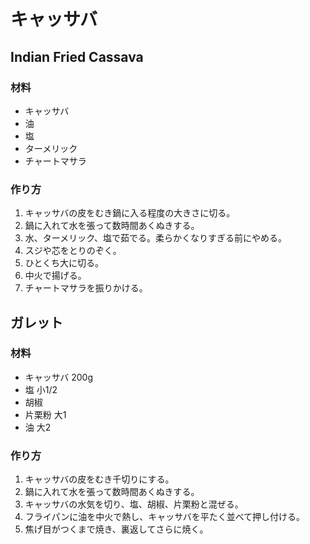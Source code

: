 # キャッサバ

## Indian Fried Cassava

### 材料

- キャッサバ
- 油
- 塩
- ターメリック
- チャートマサラ

### 作り方

1. キャッサバの皮をむき鍋に入る程度の大きさに切る。
2. 鍋に入れて水を張って数時間あくぬきする。
3. 水、ターメリック、塩で茹でる。柔らかくなりすぎる前にやめる。
4. スジや芯をとりのぞく。
5. ひとくち大に切る。
6. 中火で揚げる。
7. チャートマサラを振りかける。

## ガレット

### 材料

- キャッサバ 200g
- 塩 小1/2
- 胡椒
- 片栗粉 大1
- 油 大2

### 作り方

1. キャッサバの皮をむき千切りにする。
2. 鍋に入れて水を張って数時間あくぬきする。
3. キャッサバの水気を切り、塩、胡椒、片栗粉と混ぜる。
4. フライパンに油を中火で熱し、キャッサバを平たく並べて押し付ける。
5. 焦げ目がつくまで焼き、裏返してさらに焼く。
